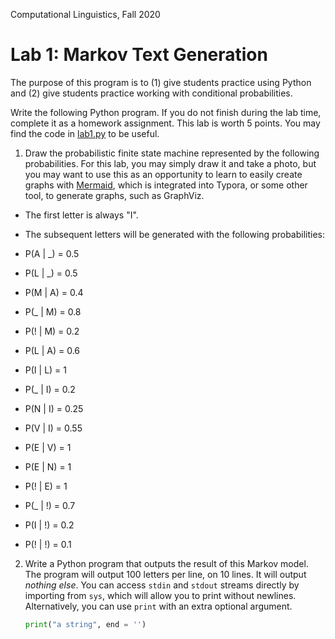 Computational Linguistics, Fall 2020

# Lab 1: Markov Text Generation

The purpose of this program is to (1) give students practice using Python and (2) give students practice working with conditional probabilities. 

Write the following Python program.  If you do not finish during the lab time, complete it as a homework assignment. This lab is worth 5 points.  You may find the code in [lab1.py](code/lab1.py) to be useful.

1. Draw the probabilistic finite state machine represented by the following probabilities.  For this lab, you may simply draw it and take a photo, but you may want to use this as an opportunity to learn to easily create graphs with [Mermaid](https://support.typora.io/Draw-Diagrams-With-Markdown/), which is integrated into Typora, or some other tool, to generate graphs, such as GraphViz.

- The first letter is always "I".

- The subsequent letters will be generated with the following probabilities:

  

- P(A | _) = 0.5

- P(L | _) = 0.5

- P(M | A) = 0.4

- P(_ | M) = 0.8

- P(! | M) = 0.2

- P(L | A) = 0.6

- P(I | L) = 1

- P(_ | I) = 0.2

- P(N | I) = 0.25

- P(V | I) = 0.55

- P(E | V) = 1

- P(E | N) = 1

- P(! | E) = 1

- P(_ | !) = 0.7

- P(I | !) = 0.2

- P(! | !) = 0.1

  

2. Write a Python program that outputs the result of this Markov model. The program will output 100 letters per line, on 10 lines.  It will output *nothing else*.  You can access `stdin` and `stdout` streams directly by importing from `sys`, which will allow you to print without newlines.  Alternatively, you can use `print` with an extra optional argument. 

   ```python
   print("a string", end = '')
   ```

   